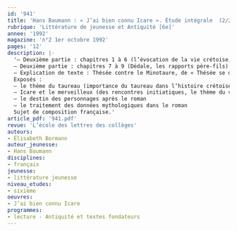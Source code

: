 ```yaml
---
id: '941'
title: 'Hans Baumann : « J’ai bien connu Icare ». Étude intégrale  (2/2)'
rubrique: 'Littérature de jeunesse et Antiquité [6e]'
annee: '1992'
magazine: 'n°2 1er octobre 1992'
pages: '12'
description: |-
  '– Deuxième partie : chapitres 1 à 6 (l’évocation de la vie crétoise, l’évolution des personnages (Icare et Dédale), la fin d’un monde
  – Deuxième partie : chapitres 7 à 9 (Dédale, les rapports père-fils)
  – Explication de texte : Thésée contre le Minotaure, de « Thésée se dirigea… » à « … à quitter Minos des yeux »
  Exposés :
  – le thème du taureau (importance du taureau dans l’histoire crétoise, place du taureau dans le roman)
  – Icare et le merveilleux (des rencontres initiatiques, le thème du vol)
  – le destin des personnages après le roman
  – le traitement des données mythologiques dans le roman
  Sujet de composition française.'
article_pdf: '941.pdf'
revue: 'L’école des lettres des collèges'
auteurs:
- Élisabeth Bormann
auteur_jeunesse:
- Hans Baumann
disciplines:
- français
jeunesse:
- littérature jeunesse
niveau_etudes:
- sixième
oeuvres:
- J’ai bien connu Icare
programmes:
- lecture - Antiquité et textes fondateurs
---
```

